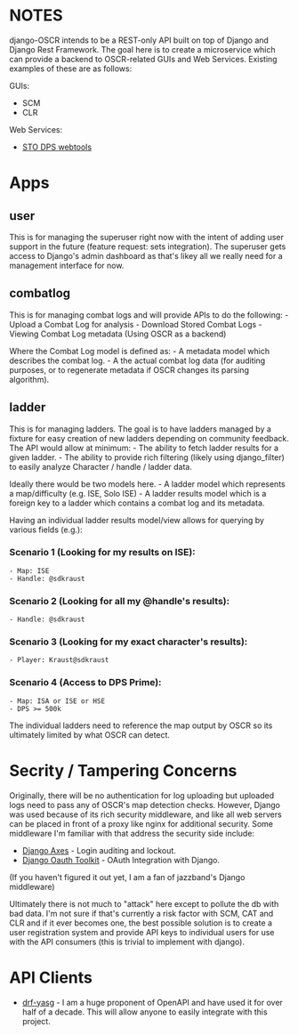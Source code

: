 # NOTES

django-OSCR intends to be a REST-only API built on top of Django and
Django Rest Framework. The goal here is to create a microservice which can
provide a backend to OSCR-related GUIs and Web Services. Existing examples of
these are as follows:

GUIs:
- SCM
- CLR

Web Services: 
- [STO DPS webtools](http://sto-dps.danfai.de/)

# Apps
## user
This is for managing the superuser right now with the intent of adding user
support in the future (feature request: sets integration). The superuser gets
access to Django's admin dashboard as that's likey all we really need for a
management interface for now.

## combatlog
This is for managing combat logs and will provide APIs to do the following:
    - Upload a Combat Log for analysis
    - Download Stored Combat Logs
    - Viewing Combat Log metadata (Using OSCR as a backend)

Where the Combat Log model is defined as:
    - A metadata model which describes the combat log.
    - A the actual combat log data (for auditing purposes, or to regenerate
      metadata if OSCR changes its parsing algorithm).

## ladder
This is for managing ladders. The goal is to have ladders managed by a fixture
for easy creation of new ladders depending on community feedback. The API would
allow at minimum:
    - The ability to fetch ladder results for a given ladder.
    - The ability to provide rich filtering (likely using django_filter) to
      easily analyze Character / handle / ladder data.

Ideally there would be two models here.
    - A ladder model which represents a map/difficulty (e.g. ISE, Solo ISE)
    - A ladder results model which is a foreign key to a ladder which contains a
      combat log and its metadata.

Having an individual ladder results model/view allows for querying by various
fields (e.g.):

### Scenario 1 (Looking for my results on ISE):
    - Map: ISE
    - Handle: @sdkraust

### Scenario 2 (Looking for all my @handle's results):
    - Handle: @sdkraust

### Scenario 3 (Looking for my exact character's results):
    - Player: Kraust@sdkraust

### Scenario 4 (Access to DPS Prime):
    - Map: ISA or ISE or HSE
    - DPS >= 500k

The individual ladders need to reference the map output by OSCR so its ultimately
limited by what OSCR can detect.


# Secrity / Tampering Concerns

Originally, there will be no authentication for log uploading but uploaded logs
need to pass any of OSCR's map detection checks. However, Django was used because
of its rich security middleware, and like all web servers can be placed in front
of a proxy like nginx for additional security. Some middleware I'm familiar with
that address the security side include:

- [Django Axes](https://github.com/jazzband/django-axes) - Login auditing and lockout.
- [Django Oauth Toolkit](https://github.com/jazzband/django-oauth-toolkit) - OAuth Integration with Django.


(If you haven't figured it out yet, I am a fan of jazzband's Django middleware)

Ultimately there is not much to "attack" here except to pollute the db with bad
data. I'm not sure if that's currently a risk factor with SCM, CAT and CLR and if
it ever becomes one, the best possible solution is to create a user registration
system and provide API keys to individual users for use with the API consumers
(this is trivial to implement with django).


# API Clients

- [drf-yasg](https://github.com/axnsan12/drf-yasg) - I am a huge proponent of
OpenAPI and have used it for over half of a decade. This will allow anyone to
easily integrate with this project.
